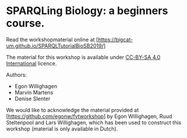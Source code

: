 # SPARQLing Biology: a beginners course.

Read the workshopmaterial online at [https://bigcat-um.github.io/SPARQLTutorialBioSB2019/]

The material for this workshop is available under [CC-BY-SA 4.0 International](https://creativecommons.org/licenses/by-sa/4.0/legalcode) licence.

Authors:

* Egon Willighagen
* Marvin Martens
* Denise Slenter

We would like to acknowledge the material provided at [https://github.com/egonw/fvtworkshop] by Egon Willighagen, Ruud Steltenpool and Lars Willighagen, which has been used to construct this workshop
(material is only available in Dutch).
